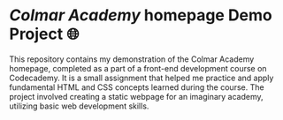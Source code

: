 # *Colmar Academy* homepage Demo Project 🌐
This repository contains my demonstration of the Colmar Academy homepage, completed as a part of a front-end development course on Codecademy. It is a small assignment that helped me practice and apply fundamental HTML and CSS concepts learned during the course. 
The project involved creating a static webpage for an imaginary academy, utilizing basic web development skills.
